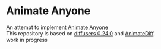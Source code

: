 # Animate Anyone
An attempt to implement [Animate Anyone](https://arxiv.org/abs/2311.17117) \
This repository is based on [diffusers 0.24.0](https://github.com/huggingface/diffusers/tree/v0.24.0) and [AnimateDiff](https://github.com/guoyww/AnimateDiff). \
work in progress
